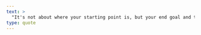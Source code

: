 ```yaml
---
text: >
  "It's not about where your starting point is, but your end goal and the journey that will get you there." - Unknown
type: quote
---
```

